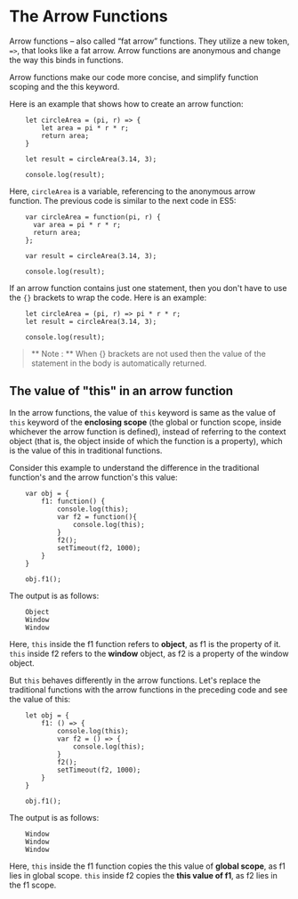 # The Arrow Functions

Arrow functions – also called “fat arrow” functions. They utilize a new token, `=>`, that looks like a fat arrow. Arrow functions are anonymous and change the way this binds in functions.

Arrow functions make our code more concise, and simplify function scoping and the this keyword.

Here is an example that shows how to create an arrow function:
```
    let circleArea = (pi, r) => {
        let area = pi * r * r;
        return area;
    }

    let result = circleArea(3.14, 3);

    console.log(result);
```
Here, `circleArea` is a variable, referencing to the anonymous arrow function.
The previous code is similar to the next code in ES5:
```
    var circleArea = function(pi, r) {
      var area = pi * r * r;
      return area;
    };

    var result = circleArea(3.14, 3);

    console.log(result);
```

If an arrow function contains just one statement, then you don't have to use the `{}` brackets to wrap the code. Here is an example:
```
    let circleArea = (pi, r) => pi * r * r;
    let result = circleArea(3.14, 3);

    console.log(result);
```

> ** Note : ** When {} brackets are not used then the value of the statement in the body is automatically returned.

## The value of "this" in an arrow function

In the arrow functions, the value of `this` keyword is same as the value of `this` keyword of the **enclosing scope** (the global or function scope, inside whichever the arrow function is defined), instead of referring to the context object (that is, the object inside of which the function is a property), which is the value of this in traditional functions.

Consider this example to understand the difference in the traditional function's and the arrow function's this value:
```
    var obj = {
        f1: function() {
            console.log(this);
            var f2 = function(){
                console.log(this);
            }
            f2();
            setTimeout(f2, 1000);
        }
    }

    obj.f1();
```

The output is as follows:
```
    Object
    Window
    Window
```
Here, `this` inside the f1 function refers to **object**, as f1 is the property of it. `this` inside f2 refers to the **window** object, as f2 is a property of the window object.

But `this` behaves differently in the arrow functions. Let's replace the traditional functions with the arrow functions in the preceding code and see the value of this:
```
    let obj = {
        f1: () => {
            console.log(this);
            var f2 = () => {
                console.log(this);
            }
            f2();
            setTimeout(f2, 1000);
        }
    }

    obj.f1();
```

The output is as follows:
```
    Window
    Window
    Window
```
Here, `this` inside the f1 function copies the this value of **global scope**, as f1 lies in global scope. `this` inside f2 copies the **this value of f1**, as f2 lies in the f1 scope.
